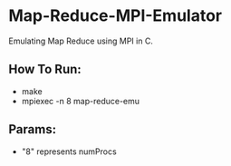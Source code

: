 # Map-Reduce-MPI-Emulator
Emulating Map Reduce using MPI in C.

## How To Run:
* make
* mpiexec -n 8 map-reduce-emu

## Params:
* "8" represents numProcs
